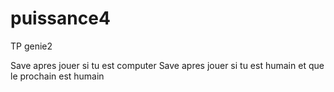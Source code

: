 puissance4
==========

TP genie2



Save apres jouer si tu est computer
Save apres jouer si tu est humain et que le prochain est humain